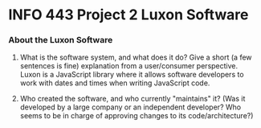 # INFO 443 Project 2 Luxon Software 

### About the Luxon Software
1) What is the software system, and what does it do? Give a short (a few sentences is fine) explanation from a user/consumer perspective.
<br>Luxon is a JavaScript library where it allows software developers to work with dates and times when writing JavaScript code.</br>

2) Who created the software, and who currently "maintains" it? (Was it developed by a large company or an independent developer? Who seems to be in charge of approving changes to its code/architecture?)